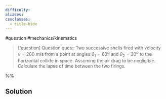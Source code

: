 ```yaml
---
difficulty: 
aliases: 
cssclasses:
  - title-hide
---
```

#question #mechanics/kinematics 

> [!question] Question 
> ques:: Two successive shells fired with velocity $v=200 \text{ m/s}$ from a point at angles $\theta_{1}=60^o$ and $\theta_{2}=30^o$ to the horizontal collide in space. Assuming the air drag to be negligible. Calculate the lapse of time between the two firings.

%%
## Solution


